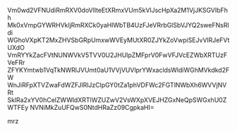 Vm0wd2VFNUdiRmRXV0doVllteEtXRmxVUm5kVlJscHpXa2M1VjJKSGVIbFhh
Mk0xVmpGYWRHVkljRmRXCk0yaHlWbTB4UzFJeVRrbGlSbVJYQ2sweFNsRldi
WGhoVXpKT2MxZHVSbGRpUmxwWVEyMUtXR0ZJYkZoVwpiSEJvVlRJeFVtUXdO
VmRYYkZacFVtNUNWVkV5TVV0U2JHUlpZMFprV0FwVFJVcEZWbXRTUzFVeFRr
ZFYKYmtwb1VqTkNWRlJVUmt0aU1VVjVUVlprYWxacldsWldiWGhMVkdkd2FW
WnJiRFpXTVZwaFdWZFJlRlJzClpGY0tZa1phVDFWc2FGTlNWbXh6WVVjNVRt
SklRa2xYV0hCelZWWldXRTlWZUZwV2VsWXpXVEJHZGxNeQpSWGxhU0ZWTFEy
NVNiMkZuUFQwS0NtdHRaZz09CgpkaHI=

mrz